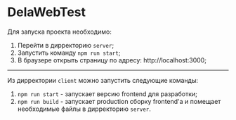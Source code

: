 # DelaWebTest

Для запуска проекта необходимо:
1) Перейти в дирректорию `server`;
2) Запустить команду `npm run start`;
3) В браузере открыть страницу по адресу: http://localhost:3000;

-----------------------------------------------------------
Из дирректории `client` можно запустить следующие команды:
1) `npm run start` - запускает версию frontend для разработки;
2) `npm run build` - запускает production сборку frontend'а и помещает необходимые файлы в дирректорию `server`.